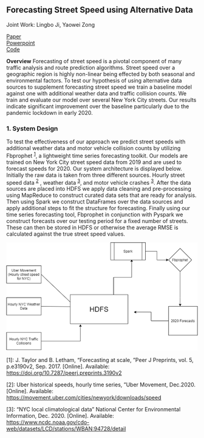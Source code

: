 ## Forecasting Street Speed using Alternative Data

Joint Work: Lingbo Ji, Yaowei Zong

[Paper](/pdf/TrafficPaper.pdf)
<br>
[Powerpoint](/pdf/TrafficSlides.pdf)
<br>
[Code](https://github.com/ls5122/TrafficForecasting)

**Overview** Forecasting of street speed is a pivotal component of many traffic analysis and route prediction algorithms. Street speed over a geographic region is highly non-linear being effected by both seasonal and environmental factors. To test our hypothesis of using alternative data sources to supplement forecasting street speed we train a baseline model against one with additional weather data and traffic collision counts. We train and evaluate our model over several New York City streets. Our results indicate significant improvement over the baseline particularly due to the pandemic lockdown in early 2020. 

### 1. System Design

To test the effectiveness of our approach we predict street speeds with additional weather data and motor vehicle collision counts by utilizing Fbprophet <sup>[1](#prophet)</sup>, a lightweight time series forecasting toolkit. Our models are trained on New York City street speed data from 2019 and are used to forecast speeds for 2020. Our system architecture is displayed below. Initially the raw data is taken from three different sources. Hourly street speed data <sup>[2](#uber)</sup> , weather data <sup>[3](#weather)</sup>, and motor vehicle crashes <sup>[3](#crashes)</sup>. After the data sources are placed into HDFS we apply data cleaning and pre-processing using MapReduce to construct curated data sets that are ready for analysis. Then using Spark we construct DataFrames over the data sources and apply additional steps to fit the structure for forecasting. Finally using our time series forecasting tool, Fbprophet in conjunction with Pyspark we construct forecasts over our testing period for a fixed number of streets. These can then be stored in HDFS or otherwise the average RMSE is calculated against the true street speed values. 


<img src="images/TrafficSchema.png?raw=true"/>


<a name="prophet">[1]</a>: J. Taylor and B. Letham,    “Forecasting at scale, ”Peer J Preprints, vol. 5, p.e3190v2, Sep. 2017. [Online]. Available: https://doi.org/10.7287/peerj.preprints.3190v2

<a name="uber">[2]</a>: Uber historical speeds, hourly time series, ”Uber Movement, Dec.2020. [Online]. Available: https://movement.uber.com/cities/newyork/downloads/speed

<a name="weather">[3]</a>: “NYC local climatological data” National Center for Environmental Information, Dec. 2020. [Online]. Available: https://www.ncdc.noaa.gov/cdo-web/datasets/LCD/stations/WBAN:94728/detail



         


